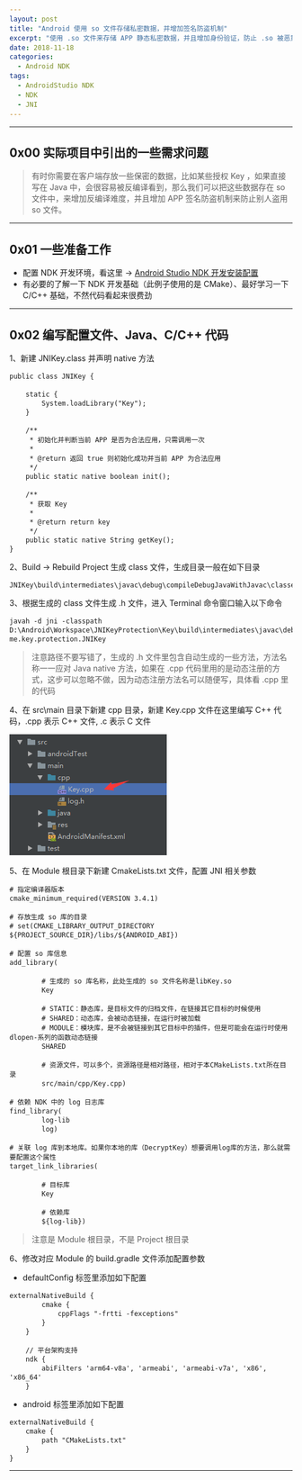 ```yaml
---
layout: post
title: "Android 使用 so 文件存储私密数据，并增加签名防盗机制"
excerpt: "使用 .so 文件来存储 APP 静态私密数据，并且增加身份验证，防止 .so 被恶意调用"
date: 2018-11-18
categories:
  - Android NDK
tags:
  - AndroidStudio NDK
  - NDK
  - JNI
---
```


-------------------

## 0x00 实际项目中引出的一些需求问题
> 有时你需要在客户端存放一些保密的数据，比如某些授权 Key ，如果直接写在 Java 中，会很容易被反编译看到，那么我们可以把这些数据存在 so 文件中，来增加反编译难度，并且增加 APP 签名防盗机制来防止别人盗用 so 文件。

-------------------

## 0x01 一些准备工作
- 配置 NDK 开发环境，看这里 → [Android Studio NDK 开发安装配置](https://rockycoder.cn/android%20ndk/2018/01/18/Android-Studio-JNI-Exercise.html)  
- 有必要的了解一下 NDK 开发基础（此例子使用的是 CMake）、最好学习一下 C/C++ 基础，不然代码看起来很费劲

-------------------

## 0x02 编写配置文件、Java、C/C++ 代码
1、新建 JNIKey.class 并声明 native 方法

```
public class JNIKey {

    static {
        System.loadLibrary("Key");
    }

    /**
     * 初始化并判断当前 APP 是否为合法应用，只需调用一次
     *
     * @return 返回 true 则初始化成功并当前 APP 为合法应用
     */
    public static native boolean init();

    /**
     * 获取 Key
     *
     * @return return key
     */
    public static native String getKey();
}
```

2、Build → Rebuild Project 生成 class 文件，生成目录一般在如下目录

```
JNIKey\build\intermediates\javac\debug\compileDebugJavaWithJavac\classes\me\key\protection\
```

3、根据生成的 class 文件生成 .h 文件，进入 Terminal 命令窗口输入以下命令

```
javah -d jni -classpath D:\Android\Workspace\JNIKeyProtection\Key\build\intermediates\javac\debug\compileDebugJavaWithJavac\classes me.key.protection.JNIKey
```

> 注意路径不要写错了，生成的 .h 文件里包含自动生成的一些方法，方法名称一一应对 Java native 方法，如果在 .cpp 代码里用的是动态注册的方式，这步可以忽略不做，因为动态注册方法名可以随便写，具体看 .cpp 里的代码

4、在 src\main 目录下新建 cpp 目录，新建 Key.cpp 文件在这里编写 C++ 代码，.cpp 表示 C++ 文件, .c 表示 C 文件

![1](/assets/image/2018-11-18/2018-11-18_1.png)

5、在 Module 根目录下新建 CmakeLists.txt 文件，配置 JNI 相关参数

```
# 指定编译器版本
cmake_minimum_required(VERSION 3.4.1)

# 存放生成 so 库的目录
# set(CMAKE_LIBRARY_OUTPUT_DIRECTORY ${PROJECT_SOURCE_DIR}/libs/${ANDROID_ABI})

# 配置 so 库信息
add_library(

        # 生成的 so 库名称，此处生成的 so 文件名称是libKey.so
        Key

        # STATIC：静态库，是目标文件的归档文件，在链接其它目标的时候使用
        # SHARED：动态库，会被动态链接，在运行时被加载
        # MODULE：模块库，是不会被链接到其它目标中的插件，但是可能会在运行时使用dlopen-系列的函数动态链接
        SHARED

        # 资源文件，可以多个，资源路径是相对路径，相对于本CMakeLists.txt所在目录
        src/main/cpp/Key.cpp)

# 依赖 NDK 中的 log 日志库
find_library(
        log-lib
        log)

# 关联 log 库到本地库。如果你本地的库（DecryptKey）想要调用log库的方法，那么就需要配置这个属性
target_link_libraries(

        # 目标库
        Key

        # 依赖库
        ${log-lib})
```

> 注意是 Module 根目录，不是 Project 根目录

6、修改对应 Module 的 build.gradle 文件添加配置参数

- defaultConfig 标签里添加如下配置

```
externalNativeBuild {
        cmake {
            cppFlags "-frtti -fexceptions"
        }
    }

    // 平台架构支持
    ndk {
        abiFilters 'arm64-v8a', 'armeabi', 'armeabi-v7a', 'x86', 'x86_64'
    }
```

- android 标签里添加如下配置

```
externalNativeBuild {
    cmake {
        path "CMakeLists.txt"
    }
}
```

-------------------


